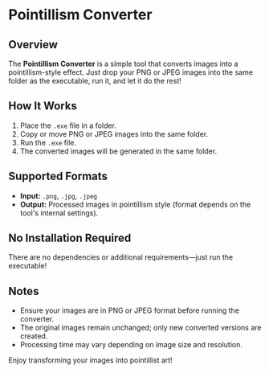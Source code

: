 # Pointillism Converter

## Overview
The **Pointillism Converter** is a simple tool that converts images into a pointillism-style effect. Just drop your PNG or JPEG images into the same folder as the executable, run it, and let it do the rest!

## How It Works
1. Place the `.exe` file in a folder.
2. Copy or move PNG or JPEG images into the same folder.
3. Run the `.exe` file.
4. The converted images will be generated in the same folder.

## Supported Formats
- **Input:** `.png`, `.jpg`, `.jpeg`
- **Output:** Processed images in pointillism style (format depends on the tool's internal settings).

## No Installation Required
There are no dependencies or additional requirements—just run the executable!

## Notes
- Ensure your images are in PNG or JPEG format before running the converter.
- The original images remain unchanged; only new converted versions are created.
- Processing time may vary depending on image size and resolution.

Enjoy transforming your images into pointillist art!
